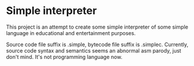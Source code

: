 # Simple interpreter

This project is an attempt to create some simple interpreter of some simple language in educational and entertainment 
purposes.

Source code file suffix is .simple, bytecode file suffix is .simplec.  Currently, source code syntax and semantics seems 
an abnormal asm parody, just don't mind.  It's not programming language now.
